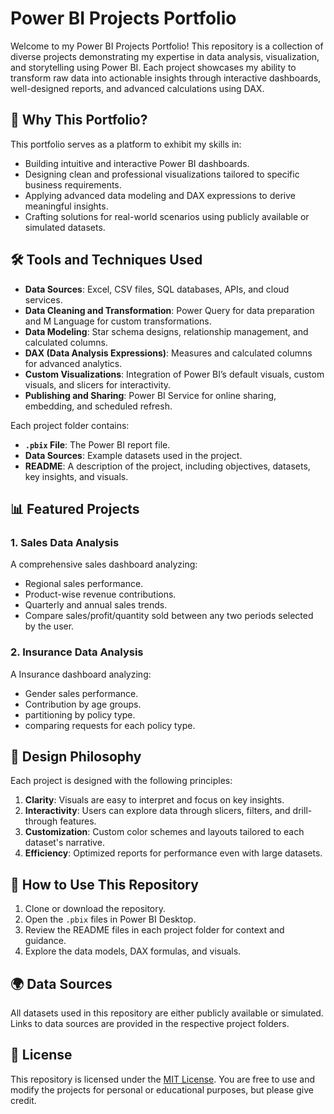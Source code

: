 # Power BI Projects Portfolio

Welcome to my Power BI Projects Portfolio! This repository is a collection of diverse projects demonstrating my expertise in data analysis, visualization, and storytelling using Power BI. Each project showcases my ability to transform raw data into actionable insights through interactive dashboards, well-designed reports, and advanced calculations using DAX.

## 🌟 **Why This Portfolio?**
This portfolio serves as a platform to exhibit my skills in:
- Building intuitive and interactive Power BI dashboards.
- Designing clean and professional visualizations tailored to specific business requirements.
- Applying advanced data modeling and DAX expressions to derive meaningful insights.
- Crafting solutions for real-world scenarios using publicly available or simulated datasets.

## 🛠️ **Tools and Techniques Used**
- **Data Sources**: Excel, CSV files, SQL databases, APIs, and cloud services.
- **Data Cleaning and Transformation**: Power Query for data preparation and M Language for custom transformations.
- **Data Modeling**: Star schema designs, relationship management, and calculated columns.
- **DAX (Data Analysis Expressions)**: Measures and calculated columns for advanced analytics.
- **Custom Visualizations**: Integration of Power BI’s default visuals, custom visuals, and slicers for interactivity.
- **Publishing and Sharing**: Power BI Service for online sharing, embedding, and scheduled refresh.

Each project folder contains:
- **`.pbix` File**: The Power BI report file.
- **Data Sources**: Example datasets used in the project.
- **README**: A description of the project, including objectives, datasets, key insights, and visuals.

## 📊 **Featured Projects**
### 1. **Sales Data Analysis**
A comprehensive sales dashboard analyzing:
- Regional sales performance.
- Product-wise revenue contributions.
- Quarterly and annual sales trends.
- Compare sales/profit/quantity sold between any two periods selected by the user.

### 2. **Insurance Data Analysis**
A Insurance dashboard analyzing:
- Gender sales performance.
- Contribution by age groups.
- partitioning by policy type.
- comparing requests for each policy type.

## 🎨 **Design Philosophy**
Each project is designed with the following principles:
1. **Clarity**: Visuals are easy to interpret and focus on key insights.
2. **Interactivity**: Users can explore data through slicers, filters, and drill-through features.
3. **Customization**: Custom color schemes and layouts tailored to each dataset's narrative.
4. **Efficiency**: Optimized reports for performance even with large datasets.

## 🔧 **How to Use This Repository**
1. Clone or download the repository.
2. Open the `.pbix` files in Power BI Desktop.
3. Review the README files in each project folder for context and guidance.
4. Explore the data models, DAX formulas, and visuals.

## 🌍 **Data Sources**
All datasets used in this repository are either publicly available or simulated. Links to data sources are provided in the respective project folders.

## 🔐 **License**
This repository is licensed under the [MIT License](LICENSE). You are free to use and modify the projects for personal or educational purposes, but please give credit.

